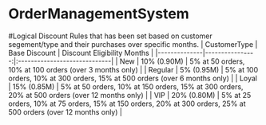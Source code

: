 # OrderManagementSystem

#Logical Discount Rules that has been set based on customer segement/type and their purchases over specific months. 
| CustomerType | Base Discount  | Discount Eligibility Months |
|--------------|----------------:|:-----------------------------|
| New          |      10% (0.90M) | 5% at 50 orders, 10% at 100 orders (over 3 months only) |
| Regular      |       5% (0.95M) | 5% at 100 orders, 10% at 300 orders, 15% at 500 orders (over 6 months only) |
| Loyal        |      15% (0.85M) | 5% at 50 orders, 10% at 150 orders, 15% at 300 orders, 20% at 500 orders (over 12 months only) |
| VIP          |      20% (0.80M) | 5% at 25 orders, 10% at 75 orders, 15% at 150 orders, 20% at 300 orders, 25% at 500 orders (over 12 months only) |
